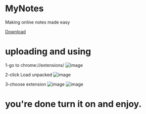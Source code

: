 # MyNotes
Making online notes made easy

[Download](https://codeload.github.com/salahmamouni/MyNotes/zip/refs/heads/main/)

# uploading and using

1-go to chrome://extensions/
![image](https://user-images.githubusercontent.com/84480151/185983531-a62f3cc6-7f25-4afa-bc72-39815f23c2d4.png)

2-click Load unpacked
![image](https://user-images.githubusercontent.com/84480151/185983947-2cf07764-018d-4963-89d3-6fcd15ba4532.png)

3-choose extension
![image](https://user-images.githubusercontent.com/84480151/185984109-a8e8dd9e-f946-4eb4-8e64-3d0e6d8626db.png)
![image](https://user-images.githubusercontent.com/84480151/185984395-80362c9c-c4e3-4010-85ab-3165d4bed36c.png)

# you're done turn it on and enjoy.
